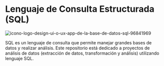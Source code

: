 # Lenguaje de Consulta Estructurada (SQL) 

![icono-logo-design-ui-o-ux-app-de-la-base-de-datos-sql-96841969](https://user-images.githubusercontent.com/86261762/197587159-2834095e-b66b-4d9d-b889-741e2ba16ef5.jpg)

SQL es un lenguaje de consulta que permite manejar grandes bases de datos y realizar análisis. 
Este repositorio está dedicado a proyectos de análisis de datos (extracción de datos, transformación y análisis) utilizando lenguaje SQL. 

